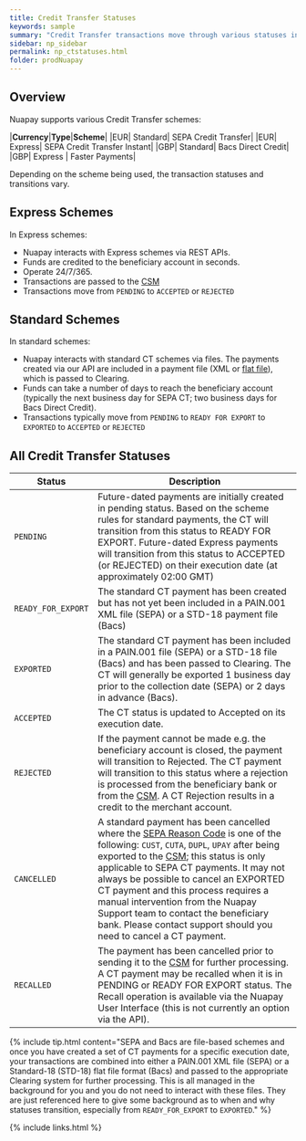 ```yaml
---
title: Credit Transfer Statuses
keywords: sample
summary: "Credit Transfer transactions move through various statuses in their lifecycle; these are described in this section."
sidebar: np_sidebar
permalink: np_ctstatuses.html
folder: prodNuapay
---
```



## Overview

Nuapay supports various Credit Transfer schemes: 

|**Currency**|**Type**|**Scheme**|
|EUR| Standard| SEPA Credit Transfer|
|EUR| Express| SEPA Credit Transfer Instant|
|GBP| Standard| Bacs Direct Credit|
|GBP| Express | Faster Payments|

Depending on the scheme being used, the transaction statuses and transitions vary. 

## Express Schemes

In Express schemes:
* Nuapay interacts with Express schemes via REST APIs.
* Funds are credited to the beneficiary account in seconds.
* Operate 24/7/365.
* Transactions are passed to the <a href="#" data-toggle="tooltip" data-original-title="{{site.data.glossary.csm}}">CSM</a>
* Transactions move from `PENDING` to `ACCEPTED` or `REJECTED`

## Standard Schemes

In standard schemes:
* Nuapay interacts with standard CT schemes via files. The payments created via our API are included in a payment file (XML or <a href="#" data-toggle="tooltip" data-original-title="{{site.data.glossary.flat_file}}">flat file</a>), which is passed to Clearing.
* Funds can take a number of days to reach the beneficiary account (typically the next business day for SEPA CT; two business days for Bacs Direct Credit).
* Transactions typically move from `PENDING` to `READY FOR EXPORT` to `EXPORTED` to `ACCEPTED` or `REJECTED`
  


## All Credit Transfer Statuses

| Status | Description |
|-------|--------|
|`PENDING`|Future-dated payments are initially created in pending status. Based on the scheme rules for standard payments, the CT will transition from this status to READY FOR EXPORT. Future-dated Express payments will transition from this status to ACCEPTED (or REJECTED) on their execution date (at approximately 02:00 GMT) |
|`READY_FOR_EXPORT` | The standard CT payment has been created but has not yet been included in a PAIN.001 XML file (SEPA) or a STD-18 payment file (Bacs) |
| `EXPORTED` | The standard CT payment has been included in a PAIN.001 file (SEPA) or a STD-18 file (Bacs) and has been passed to Clearing. The CT will generally be exported 1 business day prior to the collection date (SEPA) or 2 days in advance (Bacs). |
| `ACCEPTED`	 | The CT status is updated to Accepted on its execution date. |
| `REJECTED` | If the payment cannot be made e.g. the beneficiary account is closed, the payment will transition to Rejected. The CT payment will transition to this status where a rejection is processed from the beneficiary bank or from the <a href="#" data-toggle="tooltip" data-original-title="{{site.data.glossary.csm}}">CSM</a>. A CT Rejection results in a credit to the merchant account.|
|`CANCELLED` | A standard payment has been cancelled where the [SEPA Reason Code](np_separeasons.html) is one of the following: `CUST`, `CUTA`, `DUPL`, `UPAY` after being exported to the <a href="#" data-toggle="tooltip" data-original-title="{{site.data.glossary.csm}}">CSM</a>; this status is only applicable to SEPA CT payments. It may not always be possible to cancel an EXPORTED CT payment and this process requires a manual intervention from the Nuapay Support team to contact the beneficiary bank. Please contact support should you need to cancel a CT payment. |
|`RECALLED` | The payment has been cancelled prior to sending it to the <a href="#" data-toggle="tooltip" data-original-title="{{site.data.glossary.csm}}">CSM</a> for further processing. A CT payment may be recalled when it is in PENDING or READY FOR EXPORT status. The Recall operation is available via the Nuapay User Interface (this is not currently an option via the API).|


{% include tip.html content="SEPA and Bacs are file-based schemes and once you have created a set of CT payments for a specific execution date, your transactions are combined into either a PAIN.001 XML file (SEPA) or a Standard-18 (STD-18) flat file format (Bacs) and passed to the appropriate Clearing system for further processing. This is all managed in the background for you and you do not need to interact with these files. They are just referenced here to give some background as to when and why statuses transition, especially from `READY_FOR_EXPORT` to `EXPORTED`." %}



{% include links.html %}
